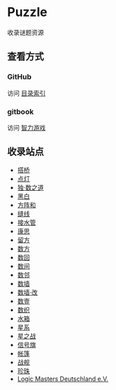 # Puzzle

收录谜题资源

## 查看方式

### GitHub

访问 [目录索引](SUMMARY.md)

### gitbook

访问 [智力游戏](https://zhugelianglongming.gitbook.io/zhi-li-you-xi/)

## 收录站点
- [搭桥](https://cn.puzzle-bridges.com/)
- [点灯](https://cn.puzzle-light-up.com/)
- [独·数之道](http://www.sudokufans.org.cn/)
- [黑白](https://cn.puzzle-binairo.com/)
- [方阵和](https://cn.puzzle-kakurasu.com/)
- [缝线](https://cn.puzzle-stitches.com/)
- [接水管](https://cn.puzzle-pipes.com/)
- [康思](https://www.conceptispuzzles.com/zh/index.aspx?uri=home)
- [留方](https://cn.puzzle-shakashaka.com/)
- [数方](https://cn.puzzle-shikaku.com/)
- [数回](https://cn.puzzle-loop.com/)
- [数间](https://cn.puzzle-heyawake.com/)
- [数邻](https://cn.puzzle-dominosa.com/)
- [数墙](https://cn.puzzle-nurikabe.com/)
- [数墙‧改](https://cn.puzzle-tapa.com/)
- [数壹](https://cn.puzzle-hitori.com/)
- [数织](https://cn.puzzle-nonograms.com/)
- [水箱](https://cn.puzzle-aquarium.com/)
- [星系](https://cn.puzzle-galaxies.com/)
- [星之战](https://cn.puzzle-star-battle.com/)
- [信号旗](https://cn.puzzle-shingoki.com/)
- [帐篷](https://cn.puzzle-tents.com/)
- [战舰](https://cn.puzzle-battleships.com/)
- [珍珠](https://cn.puzzle-masyu.com/)
- [Logic Masters Deutschland e.V.](https://logic-masters.de/)